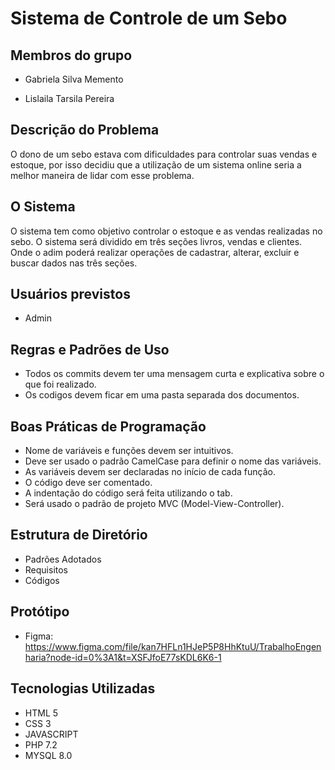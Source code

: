 # Sistema de Controle de um Sebo

## Membros do grupo

- Gabriela Silva Memento

- Lislaila Tarsila Pereira

## Descrição do Problema

O dono de um sebo estava com dificuldades para controlar suas vendas e estoque, por isso decidiu que a utilização de um sistema online seria a melhor maneira de lidar com esse problema. 

## O Sistema
O sistema tem como objetivo controlar o estoque e as vendas realizadas no sebo. O sistema será dividido em três seções livros, vendas e clientes. Onde o adim poderá realizar operações de cadastrar, alterar, excluir e buscar dados nas três seções.

## Usuários previstos
- Admin

## Regras e Padrões de Uso
- Todos os commits devem ter uma mensagem curta e explicativa sobre o que foi realizado.
- Os codigos devem ficar em uma pasta separada dos documentos.

## Boas Práticas de Programação
- Nome de variáveis e funções devem ser intuitivos.
- Deve ser usado o padrão CamelCase para definir o nome das variáveis.
- As variáveis devem ser declaradas no início de cada função.
- O código deve ser comentado.
- A indentação do código será feita utilizando o tab.
- Será usado o padrão de projeto MVC (Model-View-Controller).

## Estrutura de Diretório
- Padrões Adotados
- Requisitos
- Códigos

## Protótipo
- Figma: https://www.figma.com/file/kan7HFLn1HJeP5P8HhKtuU/TrabalhoEngenharia?node-id=0%3A1&t=XSFJfoE77sKDL6K6-1

## Tecnologias Utilizadas
  - HTML 5
  - CSS 3
  - JAVASCRIPT
  - PHP 7.2
  - MYSQL 8.0 
  
